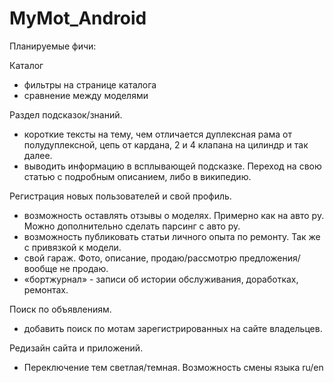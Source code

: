 # MyMot_Android

Планируемые фичи:

Каталог
- фильтры на странице каталога
- сравнение между моделями

Раздел подсказок/знаний. 
- короткие тексты на тему, чем отличается дуплексная рама от полудуплексной, цепь от кардана, 2 и 4 клапана на цилиндр и так далее.
- выводить информацию в всплывающей подсказке. Переход на свою статью с подробным описанием, либо в википедию.

Регистрация новых пользователей и свой профиль.
- возможность оставлять отзывы о моделях. Примерно как на авто ру. Можно дополнительно сделать парсинг с авто ру.
- возможность публиковать статьи личного опыта по ремонту. Так же с привязкой к модели. 
- свой гараж. Фото, описание, продаю/рассмотрю предложения/вообще не продаю.
- «бортжурнал» - записи об истории обслуживания, доработках, ремонтах. 


Поиск по объявлениям.
- добавить поиск по мотам зарегистрированных на сайте владельцев.

Редизайн сайта и приложений.
- Переключение тем светлая/темная. Возможность смены языка ru/en
